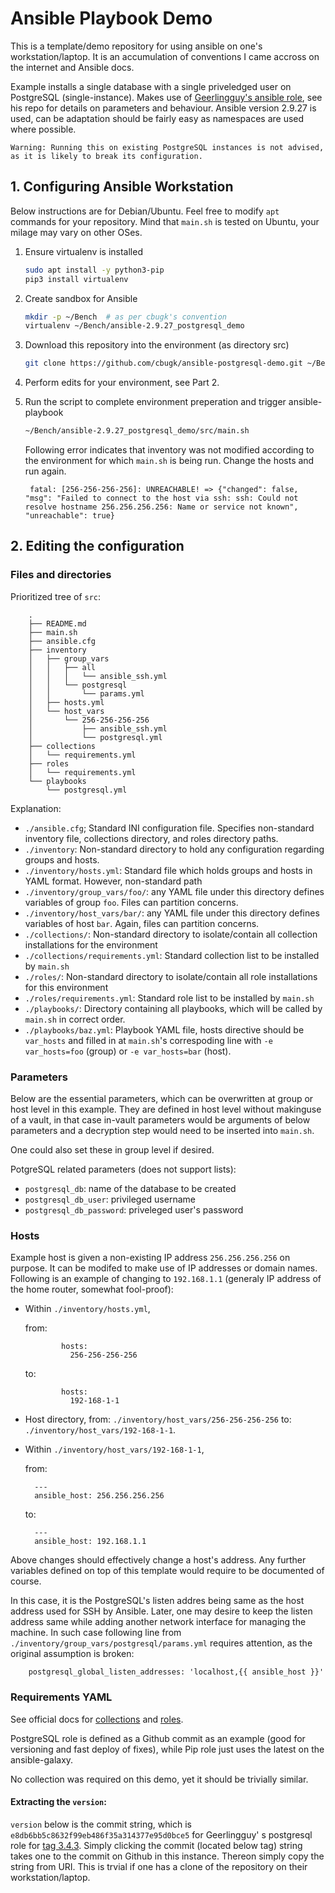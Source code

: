 # Ansible Playbook Demo

This is a template/demo repository for using ansible on one's workstation/laptop. It is an accumulation of conventions I came accross on the internet and Ansible docs.

Example installs a single database with a single priveledged user on PostgreSQL (single-instance). Makes use of [Geerlingguy's ansible role](https://github.com/geerlingguy/ansible-role-postgresql), see his repo for details on parameters and behaviour. Ansible version 2.9.27 is used, can be adaptation should be fairly easy as namespaces are used where possible.

```
Warning: Running this on existing PostgreSQL instances is not advised, as it is likely to break its configuration.
```


## 1. Configuring Ansible Workstation

Below instructions are for Debian/Ubuntu. Feel free to modify `apt` commands for your repository. Mind that `main.sh` is tested on Ubuntu, your milage may vary on other OSes.

1. Ensure virtualenv is installed
	```sh
	sudo apt install -y python3-pip
	pip3 install virtualenv
	```

2. Create sandbox for Ansible
	```sh
	mkdir -p ~/Bench  # as per cbugk's convention
	virtualenv ~/Bench/ansible-2.9.27_postgresql_demo
	```

3. Download this repository into the environment (as directory src)
	```sh
	git clone https://github.com/cbugk/ansible-postgresql-demo.git ~/Bench/ansible-2.9.27_postgresql_demo/src
	```

4. Perform edits for your environment, see Part 2.


5. Run the script to complete environment preperation and trigger ansible-playbook
	```sh
	~/Bench/ansible-2.9.27_postgresql_demo/src/main.sh
	```

	Following error indicates that inventory was not modified according to the environment for which `main.sh` is being run. Change the hosts and run again.

		fatal: [256-256-256-256]: UNREACHABLE! => {"changed": false, "msg": "Failed to connect to the host via ssh: ssh: Could not resolve hostname 256.256.256.256: Name or service not known", "unreachable": true}

## 2. Editing the configuration

### Files and directories

Prioritized tree of `src`:

		.
		├── README.md
		├── main.sh
		├── ansible.cfg
		├── inventory
		│   ├── group_vars
		│   │   ├── all
		│   │   │   └── ansible_ssh.yml
		│   │   └── postgresql
		│   │       └── params.yml
		│   ├── hosts.yml
		│   └── host_vars
		│       └── 256-256-256-256
		│           ├── ansible_ssh.yml
		│           └── postgresql.yml
		├── collections
		│   └── requirements.yml
		├── roles
		│   └── requirements.yml
		└── playbooks
		    └── postgresql.yml

Explanation:
* `./ansible.cfg`; Standard INI configuration file. Specifies non-standard inventory file, collections directory, and roles directory paths.
* `./inventory`: Non-standard directory to hold any configuration regarding groups and hosts.
* `./inventory/hosts.yml`: Standard file which holds groups and hosts in YAML format. However, non-standard path
* `./inventory/group_vars/foo/`: any YAML file under this directory defines variables of group `foo`. Files can partition concerns.
* `./inventory/host_vars/bar/`: any YAML file under this directory defines variables of host `bar`. Again, files can partition concerns.
* `./collections/`: Non-standard directory to isolate/contain all collection installations for the environment
* `./collections/requirements.yml`: Standard collection list to be installed by `main.sh`
* `./roles/`: Non-standard directory to isolate/contain all role installations for this environment
* `./roles/requirements.yml`: Standard role list to be installed by `main.sh`
* `./playbooks/`: Directory containing all playbooks, which will be called by `main.sh` in correct order.
* `./playbooks/baz.yml`: Playbook YAML file, hosts directive should be `var_hosts` and filled in at `main.sh`'s correspoding line with `-e var_hosts=foo` (group) or `-e var_hosts=bar` (host).

### Parameters

Below are the essential parameters, which can be overwritten at group or host level in this example. They are defined in host level without makinguse of a vault, in that case in-vault parameters would be arguments of below parameters and a decryption step would need to be inserted into `main.sh`.

One could also set these in group level if desired.

PotgreSQL related parameters (does not support lists):
* `postgresql_db`: name of the database to be created
* `postgresql_db_user`: privileged username
* `postgresql_db_password`: priveleged user's password

### Hosts

Example host is given a non-existing IP address `256.256.256.256` on purpose. It can be modifed to make use of IP addresses or domain names. Following is an example of changing to `192.168.1.1` (generaly IP address of the home router, somewhat fool-proof):

* Within `./inventory/hosts.yml`,

	from:

		      hosts:
		        256-256-256-256
	to:

			  hosts:
			    192-168-1-1
* Host directory, from: `./inventory/host_vars/256-256-256-256` to: `./inventory/host_vars/192-168-1-1`.
* Within `./inventory/host_vars/192-168-1-1`,

	from:

		---
		ansible_host: 256.256.256.256

	to:

		---
		ansible_host: 192.168.1.1

Above changes should effectively change a host's address. Any further variables defined on top of this template would require to be documented of course.

In this case, it is the PostgreSQL's listen addres being same as the host address used for SSH by Ansible. Later, one may desire to keep the listen address same while adding another network interface for managing the machine. In such case following line from `./inventory/group_vars/postgresql/params.yml` requires attention, as the original assumption is broken:

		postgresql_global_listen_addresses: 'localhost,{{ ansible_host }}'

### Requirements YAML

See official docs for [collections](https://docs.ansible.com/ansible/devel/collections_guide/collections_installing.html#install-multiple-collections-with-a-requirements-file) and [roles](https://galaxy.ansible.com/docs/using/installing.html).

PostgreSQL role is defined as a Github commit as an example (good for versioning and fast deploy of fixes), while Pip role just uses the latest on the ansible-galaxy.

No collection was required on this demo, yet it should be trivially similar.

#### Extracting the `version`:

`version` below is the commit string, which is `e8db6bb5c8632f99eb486f35a314377e95d0bce5` for Geerlingguy'
s postgresql role for [tag 3.4.3](https://github.com/geerlingguy/ansible-role-postgresql/releases/tag/3.4.3). Simply clicking the commit (located below tag) string takes one to the commit on Github in this instance. Thereon simply copy the string from URI. This is trvial if one has a clone of the repository on their workstation/laptop.